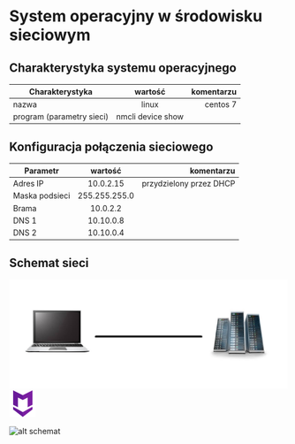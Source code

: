 System operacyjny w środowisku sieciowym
=========================================

Charakterystyka systemu operacyjnego
------------------------------------

| Charakterystyka | wartość           | komentarzu |
| ------------- |:-------------:| -----:|
| nazwa      | linux | centos 7 |
| program (parametry sieci)      | nmcli device show |  |


Konfiguracja połączenia sieciowego
----------------------------------

| Parametr | wartość           | komentarzu |
| ------------- |:-------------:| -----:|
| Adres IP      | 10.0.2.15 | przydzielony przez DHCP |
| Maska podsieci |255.255.255.0  |  |
| Brama      |10.0.2.2 |  |
| DNS 1      |10.10.0.8|  |
| DNS 2      |10.10.0.4|  |

Schemat sieci
-------------



![alt schemat](https://github.com/milki2292/sk-2019/blob/master/abcd.png)![alt schemat](https://github.com/adam-p/markdown-here/raw/master/src/common/images/icon48.png)

![alt schemat](images/my-network-schema.png)

